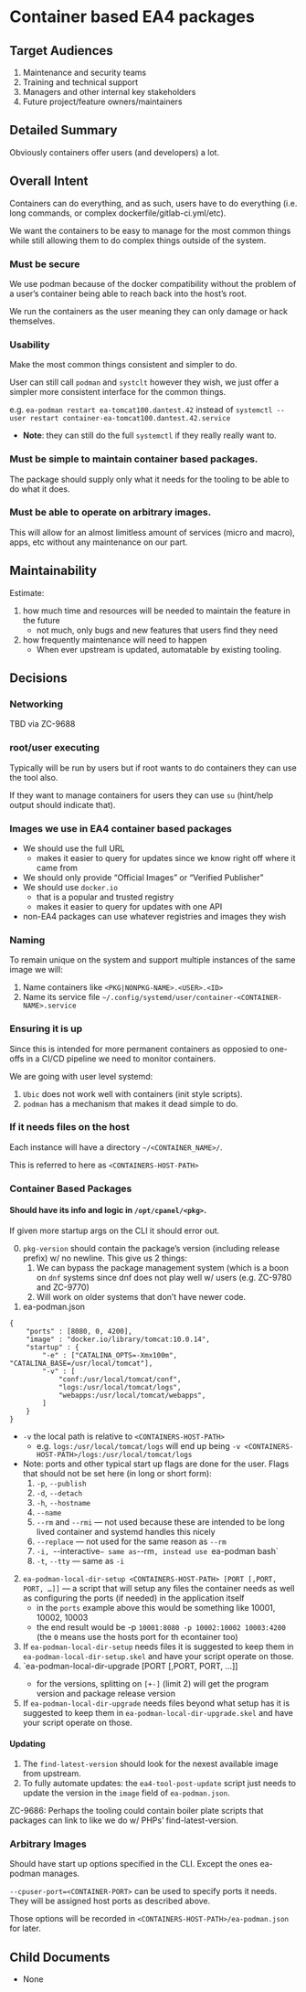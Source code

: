 # Container based EA4 packages

## Target Audiences

1. Maintenance and security teams
2. Training and technical support
3. Managers and other internal key stakeholders
4. Future project/feature owners/maintainers

## Detailed Summary

Obviously containers offer users (and developers) a lot.

## Overall Intent

Containers can do everything, and as such, users have to do everything (i.e. long commands, or complex dockerfile/gitlab-ci.yml/etc).

We want the containers to be easy to manage for the most common things while still allowing them to do complex things outside of the system.

### Must be secure

We use podman because of the docker compatibility without the problem of a user’s container being able to reach back into the host’s root.

We run the containers as the user meaning they can only damage or hack themselves.

### Usability

Make the most common things consistent and simpler to do.

User can still call `podman` and `systclt` however they wish, we just offer a simpler more consistent interface for the common things.

e.g. `ea-podman restart ea-tomcat100.dantest.42` instead of `systemctl --user restart container-ea-tomcat100.dantest.42.service`
* **Note**: they can still do the full `systemctl` if they really really want to.

### Must be simple to maintain container based packages.

The package should supply only what it needs for the tooling to be able to do what it does.

### Must be able to operate on arbitrary images.

This will allow for an almost limitless amount of services (micro and macro), apps, etc without any maintenance on our part.

## Maintainability

Estimate:

1. how much time and resources will be needed to maintain the feature in the future
    * not much, only bugs and new features that users find they need
2. how frequently maintenance will need to happen
    * When ever upstream is updated, automatable by existing tooling.

## Decisions

### Networking

TBD via ZC-9688

### root/user executing

Typically will be run by users but if root wants to do containers they can use the tool also.

If they want to manage containers for users they can use `su` (hint/help output should indicate that).

### Images we use in EA4 container based packages

* We should use the full URL
  * makes it easier to query for updates since we know right off where it came from
* We should only provide “Official Images” or “Verified Publisher”
* We should use `docker.io`
  * that is a popular and trusted registry
  * makes it easier to query for updates with one API
* non-EA4 packages can use whatever registries and images they wish

### Naming

To remain unique on the system and support multiple instances of the same image we will:

1. Name containers like `<PKG|NONPKG-NAME>.<USER>.<ID>`
2. Name its service file `~/.config/systemd/user/container-<CONTAINER-NAME>.service`

### Ensuring it is up

Since this is intended for more permanent containers as opposied to one-offs in a CI/CD pipeline we need to monitor containers.

We are going with user level systemd:

1. `Ubic` does not work well with containers (init style scripts).
2. `podman` has a mechanism that makes it dead simple to do.

### If it needs files on the host

Each instance will have a directory `~/<CONTAINER_NAME>/`.

This is referred to here as `<CONTAINERS-HOST-PATH>`

### Container Based Packages

#### Should have its info and logic in `/opt/cpanel/<pkg>`.

If given more startup args on the CLI it should error out.

0. `pkg-version` should contain the package’s version (including release prefix) w/ no newline. This give us 2 things:
   1. We can bypass the package management system (which is a boon on `dnf` systems since dnf does not play well w/ users (e.g. ZC-9780 and ZC-9770)
   2. Will work on older systems that don’t have newer code.
1. ea-podman.json
```
{
    "ports" : [8080, 0, 4200],
    "image" : "docker.io/library/tomcat:10.0.14",
    "startup" : {
        "-e" : ["CATALINA_OPTS=-Xmx100m", "CATALINA_BASE=/usr/local/tomcat"],
        "-v" : [
            "conf:/usr/local/tomcat/conf",
            "logs:/usr/local/tomcat/logs",
            "webapps:/usr/local/tomcat/webapps",
        ]
    }
}
```
   * `-v` the local path is relative to `<CONTAINERS-HOST-PATH>`
      * e.g. `logs:/usr/local/tomcat/logs` will end up being `-v <CONTAINERS-HOST-PATH>/logs:/usr/local/tomcat/logs`
   * Note: ports and other typical start up flags are done for the user. Flags that should not be set here (in long or short form):
      1. `-p`, `--publish`
      2. `-d`, `--detach`
      3. `-h`, `--hostname`
      4. `--name`
      5. `--rm` and `--rmi` — not used because these are intended to be long lived container and systemd handles this nicely
      6. `--replace` — not used for the same reason as `--rm`
      7. `-i, `--interactive` — same as `--rm`, instead use `ea-podman bash`
      8. `-t`, `--tty` — same as `-i`
2. `ea-podman-local-dir-setup <CONTAINERS-HOST-PATH> [PORT [,PORT, PORT, …]]` — a script that will setup any files the container needs as well as configuring the ports (if needed) in the application itself
   * in the `ports` example above this would be something like 10001, 10002, 10003
   * the end result would be -p `10001:8080 -p 10002:10002 10003:4200` (the `0` means use the hosts port for th econtainer too)
3. If `ea-podman-local-dir-setup` needs files it is suggested to keep them in `ea-podman-local-dir-setup.skel` and have your script operate on those.
4. `ea-podman-local-dir-upgrade <CONTAINERS-HOST-PATH> <PKG-VERSION-OF-CONTAINER> <PKG-VERSION-ON-THE-SYSTEM-ATM> [PORT [,PORT, PORT, …]]
   * for the versions, splitting on `[+-]` (limit 2) will get the program version and package release version
5. If `ea-podman-local-dir-upgrade` needs files beyond what setup has it is suggested to keep them in `ea-podman-local-dir-upgrade.skel` and have your script operate on those.

#### Updating

1. The `find-latest-version` should look for the nexest available image from upstream.
2. To fully automate updates: the `ea4-tool-post-update` script just needs to update the version in the `image` field of `ea-podman.json`.

ZC-9686: Perhaps the tooling could contain boiler plate scripts that packages can link to like we do w/ PHPs’ find-latest-version.

### Arbitrary Images

Should have start up options specified in the CLI. Except the ones ea-podman manages.

`--cpuser-port=<CONTAINER-PORT>` can be used to specify ports it needs. They will be assigned host ports as described above.

Those options will be recorded in `<CONTAINERS-HOST-PATH>/ea-podman.json` for later.

## Child Documents

* None
